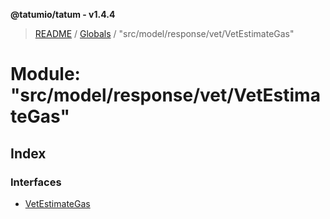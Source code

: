 **@tatumio/tatum - v1.4.4**

> [README](../README.md) / [Globals](../globals.md) / "src/model/response/vet/VetEstimateGas"

# Module: "src/model/response/vet/VetEstimateGas"

## Index

### Interfaces

* [VetEstimateGas](../interfaces/_src_model_response_vet_vetestimategas_.vetestimategas.md)
